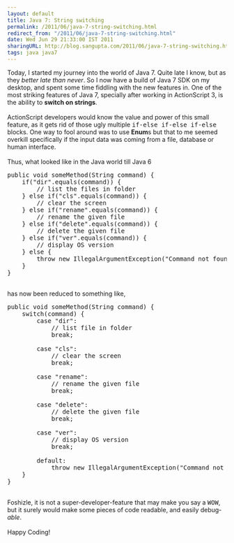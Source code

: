 ```yaml
---
layout: default
title: Java 7: String switching
permalink: /2011/06/java-7-string-switching.html
redirect_from: "/2011/06/java-7-string-switching.html"
date: Wed Jun 29 21:33:00 IST 2011
sharingURL: http://blog.sangupta.com/2011/06/java-7-string-switching.html
tags: java java7
---
```

Today, I started my journey into the world of Java 7. Quite late I know, but as they 
<i>better late than never</i>. So I now have a build of Java 7 SDK on my desktop, and spent some time fiddling with the new features in. One of the most striking features of Java 7, specially after working in ActionScript 3, is the ability to 
<b>switch on strings</b>.
<br>
<br>ActionScript developers would know the value and power of this small feature, as it gets rid of those ugly multiple 
<tt>if-else if-else if-else</tt> blocks. One way to fool around was to use 
<b>Enum</b>s but that to me seemed overkill specifically if the input data was coming from a file, database or human interface.
<br>
<br>Thus, what looked like in the Java world till Java 6
<br>
<pre class="brush: java">public void someMethod(String command) {<br>    if("dir".equals(command)) {<br>        // list the files in folder<br>    } else if("cls".equals(command)) {<br>        // clear the screen<br>    } else if("rename".equals(command)) {<br>        // rename the given file<br>    } else if("delete".equals(command)) {<br>        // delete the given file<br>    } else if("ver".equals(command)) {<br>        // display OS version<br>    } else {<br>        throw new IllegalArgumentException("Command not found.");<br>    }<br>}<br></pre>
<br>has now been reduced to something like,
<br>
<pre class="brush: java">public void someMethod(String command) {<br>    switch(command) {<br>        case "dir":<br>            // list file in folder<br>            break;<br><br>        case "cls":<br>            // clear the screen<br>            break;<br><br>        case "rename":<br>            // rename the given file<br>            break;<br><br>        case "delete":<br>            // delete the given file<br>            break;<br><br>        case "ver":<br>            // display OS version<br>            break;<br><br>        default:<br>            throw new IllegalArgumentException("Command not found.");<br>    }<br>}<br></pre>
<br>Foshizle, it is not a super-developer-feature that may make you say a 
<tt>WOW</tt>, but it surely would make some pieces of code readable, and easily debug-
<i>able</i>.
<br>
<br>Happy Coding!
